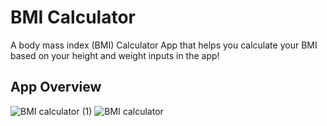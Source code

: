 # BMI Calculator

A body mass index (BMI) Calculator App that helps you calculate your BMI based on your height and weight inputs in the app!


## App Overview

![BMI calculator (1)](https://user-images.githubusercontent.com/81986017/181646283-e8c0730f-85be-4099-9ce0-d20d97f7b9d4.svg)
![BMI calculator](https://user-images.githubusercontent.com/81986017/181646287-bd5313b1-d071-479a-b65b-05570cd42191.svg)
